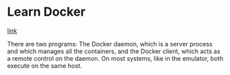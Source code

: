 # Learn Docker
[link](https://www.docker.io/gettingstarted/#)

There are two programs: The Docker daemon, which is a server process and which manages all the containers, and the Docker client, which acts as a remote control on the daemon. On most systems, like in the emulator, both execute on the same host.

